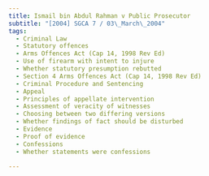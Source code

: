 ```yaml
---
title: Ismail bin Abdul Rahman v Public Prosecutor 
subtitle: "[2004] SGCA 7 / 03\_March\_2004"
tags:
  - Criminal Law
  - Statutory offences
  - Arms Offences Act (Cap 14, 1998 Rev Ed)
  - Use of firearm with intent to injure
  - Whether statutory presumption rebutted
  - Section 4 Arms Offences Act (Cap 14, 1998 Rev Ed)
  - Criminal Procedure and Sentencing
  - Appeal
  - Principles of appellate intervention
  - Assessment of veracity of witnesses
  - Choosing between two differing versions
  - Whether findings of fact should be disturbed
  - Evidence
  - Proof of evidence
  - Confessions
  - Whether statements were confessions

---
```


